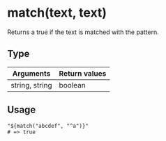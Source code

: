 # match(text, text)

Returns a true if the text is matched with the pattern.

## Type

Arguments | Return values
---|---
string, string | boolean

## Usage

```hcl
"${match("abcdef", "^a")}"
# => true
```
